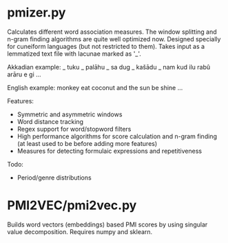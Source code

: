 # pmizer.py
Calculates different word association measures. The window splitting and n-gram finding algorithms are quite well optimized now. Designed specially for cuneiform languages (but not restricted to them). Takes input as a lemmatized text file with lacunae marked as '_'.

Akkadian example:
_ tuku _ palāhu _ sa dug _ kašādu _ nam kud ilu rabû arāru e gi
...

English example: 
monkey eat coconut and the sun be shine
...

Features:
- Symmetric and asymmetric windows
- Word distance tracking
- Regex support for word/stopword filters
- High performance algorithms for score calculation and n-gram finding (at least used to be before adding more features)
- Measures for detecting formulaic expressions and repetitiveness

Todo:
- Period/genre distributions

# PMI2VEC/pmi2vec.py

Builds word vectors (embeddings) based PMI scores by using singular value decomposition. Requires numpy and sklearn.
